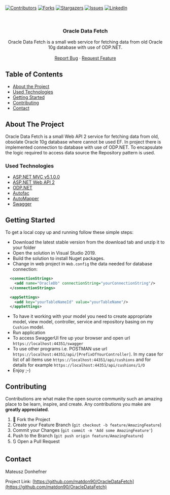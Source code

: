 ﻿[![Contributors][contributors-shield]][contributors-url]
[![Forks][forks-shield]][forks-url]
[![Stargazers][stars-shield]][stars-url]
[![Issues][issues-shield]][issues-url]
[![LinkedIn][linkedin-shield]][linkedin-url]

<!-- PROJECT LOGO -->
<br />
<p align="center">
  <h3 align="center">Oracle Data Fetch</h3>

  <p align="center">
    Oracle Data Fetch is a small web service for fetching data from old Oracle 10g database with use of ODP.NET.
    <br />
    <br />
    <a href="https://github.com/matdon90/OracleDataFetch/issues">Report Bug</a>
    ·
    <a href="https://github.com/matdon90/OracleDataFetch/issues">Request Feature</a>
  </p>
</p>

<!-- TABLE OF CONTENTS -->
## Table of Contents

* [About the Project](#about-the-project)
* [Used Technologies](#used-technologies)
* [Getting Started](#getting-started)
* [Contributing](#contributing)
* [Contact](#contact)


<!-- ABOUT THE PROJECT -->
## About The Project

Oracle Data Fetch is a small Web API 2 service for fetching data from old, obsolate Oracle 10g database where cannot be used EF.
In project there is implemented connection to database with use of ODP.NET. To encapsulate the logic required to access data source the Repository pattern is used.


<!-- USED TECHNOLOGIES -->
### Used Technologies

* [ASP.NET MVC v5.1.0.0](https://dotnet.microsoft.com/apps/aspnet)
* [ASP.NET Web API 2](https://docs.microsoft.com/en-US/aspnet/web-api/)
* [ODP.NET](https://www.oracle.com/database/technologies/appdev/dotnet/odp.html)
* [Autofac](https://autofac.org/)
* [AutoMapper](https://automapper.org/)
* [Swagger](https://swagger.io/)

<!-- GETTING STARTED -->
## Getting Started

To get a local copy up and running follow these simple steps:

* Download the latest stable version from the download tab and unzip it to your folder
* Open the solution in Visual Studio 2019. 
* Build the solution to install Nuget packages.
* Change in web project in `Web.config` the data needed for database connection:

```xml
  <connectionStrings>
    <add name="OracleDb" connectionString="yourConnectionString"/>
  </connectionStrings>
```

```xml
  <appSettings>
    <add key="yourTableNameId" value="yourTableName"/>
  </appSettings>
```
* To have it working with your model you need to create appropriate model, view model, controller, service and repository basing on my `Cushion` model.
* Run application
* To access SwaggerUI fire up your browser and open url `https://localhost:44351/swagger`
* To use other programs i.e. POSTMAN use url `https://localhost:44351/api/[PrefixOfYourController]`. In my case for list of all items use `https://localhost:44351/api/cushions` and for details for example `https://localhost:44351/api/cushions/1/O`
* Enjoy ;-)


<!-- CONTRIBUTING -->
## Contributing

Contributions are what make the open source community such an amazing place to be learn, inspire, and create. Any contributions you make are **greatly appreciated**.

1. 🍴 Fork the Project
2. Create your Feature Branch (`git checkout -b feature/AmazingFeature`)
3. Commit your Changes (`git commit -m 'Add some AmazingFeature'`)
4. Push to the Branch (`git push origin feature/AmazingFeature`)
5. 🔃 Open a Pull Request


<!-- CONTACT -->
## Contact

Mateusz Donhefner

Project Link: [https://github.com/matdon90/OracleDataFetch](https://github.com/matdon90/OracleDataFetch)

<!-- MARKDOWN LINKS & IMAGES -->
<!-- https://www.markdownguide.org/basic-syntax/#reference-style-links -->
[contributors-shield]: https://img.shields.io/github/contributors/matdon90/OracleDataFetch.svg?style=flat-square
[contributors-url]: https://github.com/matdon90/OracleDataFetch/graphs/contributors
[forks-shield]: https://img.shields.io/github/forks/matdon90/OracleDataFetch.svg?style=flat-square
[forks-url]: https://github.com/matdon90/OracleDataFetch/network/members
[stars-shield]: https://img.shields.io/github/stars/matdon90/OracleDataFetch.svg?style=flat-square
[stars-url]: https://github.com/matdon90/OracleDataFetch/stargazers
[issues-shield]: https://img.shields.io/github/issues/matdon90/OracleDataFetch.svg?style=flat-square
[issues-url]: https://github.com/matdon90/OracleDataFetch/issues
[linkedin-shield]: https://img.shields.io/badge/-LinkedIn-black.svg?style=flat-square&logo=linkedin&colorB=555
[linkedin-url]: https://www.linkedin.com/in/mateusz-donhefner/